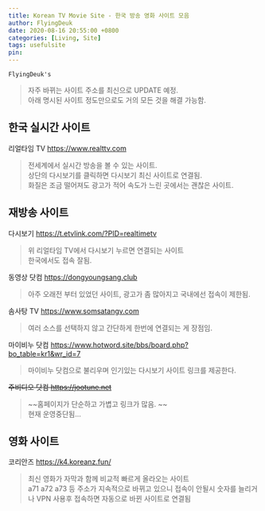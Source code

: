 ```yaml
---
title: Korean TV Movie Site - 한국 방송 영화 사이트 모음
author: FlyingDeuk
date: 2020-08-16 20:55:00 +0800
categories: [Living, Site]
tags: usefulsite
pin:
---
```


`FlyingDeuk's`
> 자주 바뀌는 사이트 주소를 최신으로 UPDATE 예정.<br>
아래 명시된 사이트 정도만으로도 거의 모든 것을 해결 가능함.<br>

## 한국 실시간 사이트


리얼타임 TV <https://www.realttv.com>
> 전세계에서 실시간 방송을 볼 수 있는 사이트.<br>
상단의 다시보기를 클릭하면 다시보기 최신 사이트로 연결됨. <br> 화질은 조금 떨어져도 광고가 적어 속도가 느린 곳에서는 괜찮은 사이트.

## 재방송 사이트

다시보기 <https://t.etvlink.com/?PID=realtimetv>
>위 리얼타임 TV에서 다시보기 누르면 연결되는 사이트<br>
한국에서도 접속 잘됨.


동영상 닷컴 <https://dongyoungsang.club>
> 아주 오래전 부터 있었던 사이트, 광고가 좀 많아지고 국내에선 접속이 제한됨.<br>

솜사탕 TV <https://www.somsatangv.com>
> 여러 소스를 선택하지 않고 간단하게 한번에 연결되는 게 장점임.

마이비누 닷컴 <https://www.hotword.site/bbs/board.php?bo_table=kr1&wr_id=7>
> 마이비누 닷컴으로 불리우며 인기있는 다시보기 사이트 링크를 제공한다.

~~주비디오 닷컴 <https://jootune.net>~~
> ~~홈페이지가 단순하고 가볍고 링크가 많음. ~~<br>
현재 운영중단됨...

## 영화 사이트

코리안즈 <https://k4.koreanz.fun/>
> 최신 영화가 자막과 함께 비교적 빠르게 올라오는 사이트<br>
a71 a72 a73 등 주소가 지속적으로 바뀌고 있으니 접속이 안될시 숫자를 늘리거나 VPN 사용후 접속하면 자동으로 바뀐 사이트로 연결됨<br>

